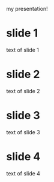 my presentation!

# slide 1

text of slide 1

# slide 2

text of slide 2

# slide 3

text of slide 3

# slide 4

text of slide 4
